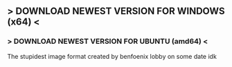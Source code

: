 ## > DOWNLOAD NEWEST VERSION FOR WINDOWS (x64) <
### > DOWNLOAD NEWEST VERSION FOR UBUNTU (amd64) <

The stupidest image format created by benfoenix lobby on some date idk
